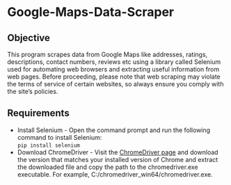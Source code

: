 # Google-Maps-Data-Scraper

## Objective
This program scrapes data from Google Maps like addresses, ratings, descriptions, contact numbers, reviews etc using a library called Selenium used for automating web browsers and extracting useful information from web pages. Before proceeding, please note that web scraping may violate the terms of service of certain websites, so always ensure you comply with the site’s policies.

## Requirements 
* Install Selenium - Open the command prompt and run the following command to install Selenium:\
  `pip install selenium`
* Download ChromeDriver - Visit the [ChromeDriver page](https://developer.chrome.com/docs/chromedriver/downloads) and download the version that matches your installed version of Chrome and extract the downloaded file and copy the path to the chromedriver.exe executable. For example, C:/chromedriver_win64/chromedriver.exe.
  

